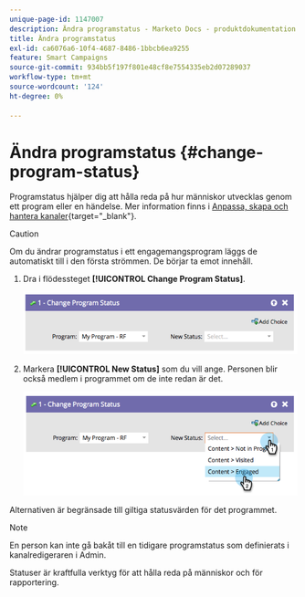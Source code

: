 ```yaml
---
unique-page-id: 1147007
description: Ändra programstatus - Marketo Docs - produktdokumentation
title: Ändra programstatus
exl-id: ca6076a6-10f4-4687-8486-1bbcb6ea9255
feature: Smart Campaigns
source-git-commit: 934bb5f197f801e48cf8e7554335eb2d07289037
workflow-type: tm+mt
source-wordcount: '124'
ht-degree: 0%

---
```


# Ändra programstatus {#change-program-status}

Programstatus hjälper dig att hålla reda på hur människor utvecklas genom ett program eller en händelse. Mer information finns i [Anpassa, skapa och hantera kanaler](/help/marketo/product-docs/administration/tags/create-a-program-channel.md){target="_blank"}.

>[!CAUTION]
>
>Om du ändrar programstatus i ett engagemangsprogram läggs de automatiskt till i den första strömmen. De börjar ta emot innehåll.

1. Dra i flödessteget **[!UICONTROL Change Program Status]**.

   ![](assets/change-program-status-1.png)

1. Markera **[!UICONTROL New Status]** som du vill ange. Personen blir också medlem i programmet om de inte redan är det.

   ![](assets/change-program-status-2.png)

Alternativen är begränsade till giltiga statusvärden för det programmet.

>[!NOTE]
>
>En person kan inte gå bakåt till en tidigare programstatus som definierats i kanalredigeraren i Admin.

Statuser är kraftfulla verktyg för att hålla reda på människor och för rapportering.
